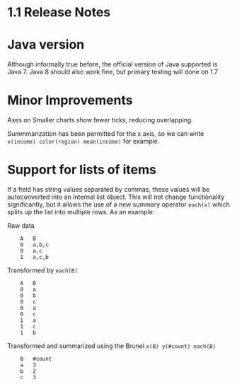 # 1.1 Release Notes

# Java version

Although informally true before, the official version of Java supported is Java 7.
Java 8 should also work fine, but primary testing will done on 1.7


# Minor Improvements
Axes on Smaller charts show fewer ticks, reducing overlapping.

Summmarization has been permitted for the x axis, so we can write `x(income) color(region) mean(income)` for example.

# Support for lists of items

If a field has string values separated by commas, these values will be autoconverted
into an internal list object. This will not change functionality significantly,
but it allows the use of a new summary operator `each(x)` which splits up the list
into multiple rows. As an example:

Raw data

        A   B
        0   a,b,c
        0   a,c
        1   a,c,b

Transformed by `each(B)`

        A   B
        0   a
        0   b
        0   c
        0   a
        0   c
        1   a
        1   c
        1   b

Transformed and summarized using the Brunel `x(B) y(#count) each(B)`

        B   #count
        a   3
        b   2
        c   3
